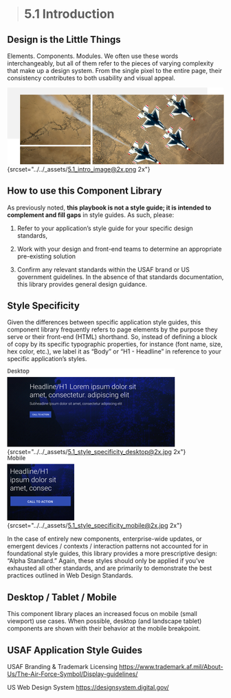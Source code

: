> # **5.1** Introduction

## Design is the Little Things

Elements. Components. Modules. We often use these words interchangeably, but all of them refer to the pieces of varying complexity that make up a design system. From the single pixel to the entire page, their consistency contributes to both usability and visual appeal.

![5.1 Intro](../_assets/5.1_intro_image.png){srcset="../../_assets/5.1_intro_image@2x.png 2x"}

## How to use this Component Library

As previously noted, **this playbook is not a style guide; it is intended to complement and fill gaps** in style guides. As such, please:

1. Refer to your application’s style guide for your specific design standards,

2. Work with your design and front-end teams to determine an appropriate pre-existing solution

3. Confirm any relevant standards within the USAF brand or US government guidelines. In the absence 
of that standards documentation, this library provides general design guidance.


## Style Specificity

Given the differences between specific application style guides, this component library frequently refers to page elements by the purpose they serve or their front-end (HTML) shorthand. So, instead of defining a block of copy by its specific typographic properties, for instance (font name, size, hex color, etc.), we label it as “Body” or “H1 - Headline” in reference to your specific application’s styles.

![5.1 Desktop](../_assets/5.1_style_specificity_desktop.jpg){srcset="../../_assets/5.1_style_specificity_desktop@2x.jpg 2x"}
![5.1 Mobile](../_assets/5.1_style_specificity_mobile.jpg){srcset="../../_assets/5.1_style_specificity_mobile@2x.jpg 2x"}

In the case of entirely new components, enterprise-wide updates, or emergent devices / contexts / interaction patterns not accounted for in foundational style guides, this library provides a more prescriptive design: “Alpha Standard.” Again, these styles should only be applied if you’ve exhausted all other standards, and are primarily to demonstrate the best practices outlined in Web Design Standards.

## Desktop / Tablet / Mobile

This component library places an increased focus on mobile (small viewport) use cases. When possible, desktop (and landscape tablet) components are shown with their behavior at the mobile breakpoint.

## USAF Application Style Guides

USAF Branding & Trademark Licensing
https://www.trademark.af.mil/About-Us/The-Air-Force-Symbol/Display-guidelines/

US Web Design System
https://designsystem.digital.gov/
 
 
